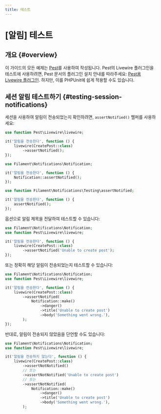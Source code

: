 ```yaml
---
title: 테스트
---
```

# [알림] 테스트
## 개요 {#overview}

이 가이드의 모든 예제는 [Pest](https://pestphp.com)를 사용하여 작성됩니다. Pest의 Livewire 플러그인을 테스트에 사용하려면, Pest 문서의 플러그인 설치 안내를 따라주세요: [Pest용 Livewire 플러그인](https://pestphp.com/docs/plugins#livewire). 하지만, 이를 PHPUnit에 쉽게 적용할 수도 있습니다.

## 세션 알림 테스트하기 {#testing-session-notifications}

세션을 사용하여 알림이 전송되었는지 확인하려면, `assertNotified()` 헬퍼를 사용하세요:

```php
use function Pest\Livewire\livewire;

it('알림을 전송한다', function () {
    livewire(CreatePost::class)
        ->assertNotified();
});
```

```php
use Filament\Notifications\Notification;

it('알림을 전송한다', function () {
    Notification::assertNotified();
});
```

```php
use function Filament\Notifications\Testing\assertNotified;

it('알림을 전송한다', function () {
    assertNotified();
});
```

옵션으로 알림 제목을 전달하여 테스트할 수 있습니다:

```php
use Filament\Notifications\Notification;
use function Pest\Livewire\livewire;

it('알림을 전송한다', function () {
    livewire(CreatePost::class)
        ->assertNotified('Unable to create post');
});
```

또는 정확히 해당 알림이 전송되었는지 테스트할 수 있습니다:

```php
use Filament\Notifications\Notification;
use function Pest\Livewire\livewire;

it('알림을 전송한다', function () {
    livewire(CreatePost::class)
        ->assertNotified(
            Notification::make()
                ->danger()
                ->title('Unable to create post')
                ->body('Something went wrong.'),
        );
});
```

반대로, 알림이 전송되지 않았음을 단언할 수도 있습니다:

```php
use Filament\Notifications\Notification;
use function Pest\Livewire\livewire;

it('알림을 전송하지 않는다', function () {
    livewire(CreatePost::class)
        ->assertNotNotified()
        // 또는
        ->assertNotNotified('Unable to create post')
        // 또는
        ->assertNotNotified(
            Notification::make()
                ->danger()
                ->title('Unable to create post')
                ->body('Something went wrong.'),
        );
```
